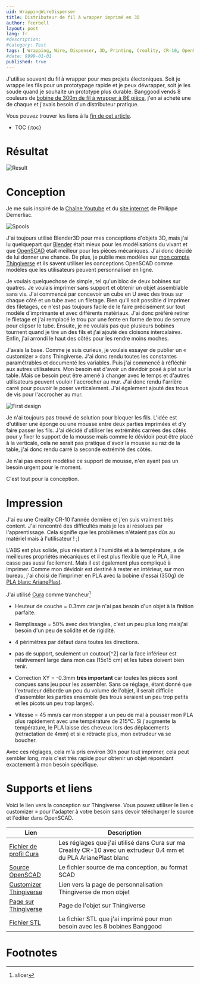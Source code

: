 ```yaml
---
uid: WrappingWireDispenser
title: Distributeur de fil à wrapper imprimé en 3D
author: fcerbell
layout: post
lang: fr
#description:
#category: Test
tags: [ Wrapping, Wire, Dispenser, 3D, Printing, Creality, CR-10, OpenSCAD, Design, PLA ]
#date: 9999-01-01
published: true
---
```


J'utilise souvent du fil à wrapper pour mes projets électoniques. Soit
je wrappe les fils pour un prototypage rapide et je peux déwrapper,
soit je les soude quand je souhaite un prototype plus durable. Banggood
vends 8 couleurs de [bobine de 300m de fil à wrapper à 8€
pièce][Banggood], j'en ai acheté une de chaque et j'avais besoin d'un
distributeur pratique.

Vous pouvez trouver les liens à la <a href="#supports-et-liens">fin de
cet article</a>.

* TOC
{:toc}

# Résultat

![Result][result.jpg]

# Conception

Je me suis inspiré de la [Chaîne Youtube][CyrobChan] et du [site
internet][CyrobOrg] de Philippe Demerliac.

![Spools][spools.jpg]

J'ai toujours utilisé Blender3D pour mes conceptions d'objets 3D, mais
j'ai lu quelquepart qur [Blender][BlenderOrg] était mieux pour les
modélisations du vivant et que [OpenSCAD][OpenSCADOrg] était meilleur
pour les pièces mécaniques. J'ai donc décidé de lui donner une chance.
De plus, je publie mes modèles sur [mon compte
Thingiverse][FCerbellThingiverse] et ils savent utiliser les
conceptions OpenSCAD comme modèles que les utilisateurs peuvent
personnaliser en ligne.

Je voulais quelquechose de simple, tel qu'un bloc de deux bobines sur
quatres. Je voulais imprimer sans support et obtenir un objet
assemblable sans vis. J'ai commencé par concevoir un cube en U avec
des trous sur chaque côté et un tube avec un filetage. Bien qu'il soit
possible d'imprimer des filetages, ce n'est pas toujours facile de le
faire précisément sur tout modèle d'imprimante et avec différents
matériaux. J'ai donc préféré retirer le filetage et j'ai remplacé le
trou par une fente en forme de trou de serrure pour clipser le tube.
Ensuite, je ne voulais pas que plusieurs bobines tournent quand je
tire un des fils et j'ai ajouté des cloisons intercalaires. Enfin,
j'ai arrondi le haut des côtés pour les rendre moins moches.

J'avais la base. Comme je suis curieux, je voulais essayer de publier
un « customizer » dans Thingiverse. J'ai donc rendu toutes les
constantes paramétrables et documenté les variables. Puis j'ai
commencé à réfléchir aux autres utilisateurs. Mon besoin est d'avoir
un dévidoir posé à plat sur la table. Mais ce besoin peut être amené à
changer avec le temps et d'autres utilisateurs peuvent vouloir
l'accrocher au mur. J'ai donc rendu l'arrière carré pour pouvoir le
poser verticalement. J'ai également ajouté des trous de vis pour
l'accrocher au mur.

![First design][firstdesign.jpg]

Je n'ai toujours pas trouvé de solution pour bloquer les fils. L'idée
est d'utiliser une éponge ou une mousse entre deux parties imprimées
et d'y faire passer les fils. J'ai décidé d'utiliser les extrémités
carrées des côtés pour y fixer le support de la mousse mais comme le
dévidoir peut être placé à la verticale, cela ne serait pas pratique
d'avoir la mousse au raz de la table, j'ai donc rendu carré la seconde
extrémité des côtés.

Je n'ai pas encore modélisé ce support de mousse, n'en ayant pas un
besoin urgent pour le moment.

C'est tout pour la conception.

# Impression

J'ai eu une Creality CR-10 l'année dernière
et j'en suis vraiment très content. J'ai
rencontré des difficultés mais je les ai
résolues par l'apprentissage. Cela signifie
que les problèmes n'étaient pas dûs au
matériel mais à l'utilisateur ! ;)

L'ABS est plus solide, plus résistant à
l'humidité et à la température, a de
meilleures propriétés mécaniques et il est
plus flexible que le PLA, il ne casse pas
aussi facilement. Mais il est également
plus compliqué à imprimer. Comme mon
dévidoir est destiné à rester en intérieur,
sur mon bureau, j'ai choisi de l'imprimer
en PLA avec la bobine d'essai (350g) de
[PLA blanc ArianePlast][ArianePlastWhitePLA].

J'ai utilisé [Cura][UltimakerCura] comme trancheur[^1]

* Heuteur de couche = 0.3mm car je n'ai pas
  besoin d'un objet à la finition parfaite.

* Remplissage = 50% avec des triangles,
  c'est un peu plus long maisj'ai besoin
  d'un peu de solidité et de rigidité.

* 4 périmètres par défaut dans toutes les
  directions.

* pas de support, seulement un coutour[^2]
  car la face inférieur est relativement
  large dans mon cas (15x15 cm) et les
  tubes doivent bien tenir.

* Correction XY = -0.3mm **très important**
  car toutes les pièces sont conçues sans
  jeu pour les assembler. Sans ce réglage,
  étant donné que l'extrudeur déborde un
  peu du volume de l'objet, il serait
  difficile d'assembler les parties
  ensemble (les trous seraient un peu trop
  petits et les picots un peu trop larges).

* Vitesse = 45 mm/s car mon stepper a un
  peu de mal à pousser mon PLA plus
  rapidement avec une température de 215°C.
  Si j'augmente la température, le PLA
  laisse des cheveux lors des déplacements
  (retractation de 4mm) et si e rétracte
  plus, mon extrudeur va se boucher.

Avec ces réglages, cela m'a pris environ
30h pour tout imprimer, cela peut sembler
long, mais c'est très rapide pour obtenir
un objet répondant exactement à mon besoin
spécifique.

# Supports et liens

Voici le lien vers la conception sur
Thingiverse. Vous pouvez utiliser le lien «
customizer » pour l'adapter à votre besoin
sans devoir télécharger le source et
l'éditer dans OpenSCAD.



| Lien | Description |
|---|---|
| [Fichier de profil Cura][MyWrappingWireDispenser.curaprofile] | Les réglages que j'ai utilisé dans Cura sur ma Creality CR-10 avec un extrudeur 0.4 mm et du PLA ArianePlast blanc |
| [Source OpenSCAD][MyWrappingWireHolder.scad] | Le fichier source de ma conception, au format SCAD |
| [Customizer Thingiverse][Customizer] | Lien vers la page de personnalisation Thingiverse de mon objet |
| [Page sur Thingiverse][Thing] | Page de l'objet sur Thingiverse |
| [Fichier STL][MyWrappingWireHolder.stl] | Le fichier STL que j'ai imprimé pour mon besoin avec les 8 bobines Banggood |



# Footnotes

[spools.jpg]: {{site.url}}{{site.baseurl}}/assets/posts/{{page.uid}}/spools.jpg "Wrapping wire spools"
[firstdesign.jpg]: {{site.url}}{{site.baseurl}}/assets/posts/{{page.uid}}/firstdesign.jpg "First design"
[result.jpg]: {{site.url}}{{site.baseurl}}/assets/posts/{{page.uid}}/result.jpg "Result"
[Banggood]: https://www.banggood.com/0_55mm-Circuit-Board-Single-Core-Tinned-Copper-Wire-Wrap-Electronic-Wire-Fly-Wire-Dupont-Cable-Jumper-Cable-8-Color-Available-p-1121767.html
[CyrobOrg]: http://philippe.demerliac.free.fr/Misc.htm
[CyrobChan]:https://www.youtube.com/channel/UC5QPFDZ3Y4ylkkGJc6Y1OOA
[ArianePlastWhitePLA]: https://www.arianeplast.com/pla-format-350g/362-pla-blanc-3d-filament-arianeplast-350g.html
[BlenderOrg]: https://www.blender.org/ "Blender 3D website"
[OpenSCADOrg]: http://www.openscad.org/ "OpenSCAD website"
[FcerbellThingiverse]: https://www.thingiverse.com/fcerbell/designs "My space on Thingiverse"
[UltimakerCura]: https://ultimaker.com/en/products/ultimaker-cura-software "Cura slicer homepage"
[MyWrappingWireHolder.scad]: {{site.url}}{{site.baseurl}}/assets/posts/{{page.uid}}/MyWrappingWireHolder.scad "MyWrappingWireHolder.scad"
[MyWrappingWireDispenser.curaprofile]: {{site.url}}{{site.baseurl}}/assets/posts/{{page.uid}}/MyWrappingWireDispenser.curaprofile "MyWrappingWireDispenser.curaprofile"
[MyWrappingWireHolder.stl]: {{site.url}}{{site.baseurl}}/assets/posts/{{page.uid}}/MyWrappingWireHolder.stl "MyWrappingWireHolder.stl"
[Thing]: https://www.thingiverse.com/thing:2942689
[Customizer]: https://www.thingiverse.com/apps/customizer/run?thing_id=2942689
[^1]: slicer
